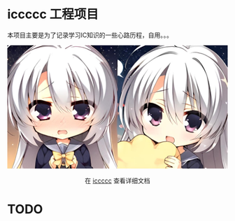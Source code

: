 # iccccc 工程项目

本项目主要是为了记录学习IC知识的一些心路历程，自用。。。


![](doc/assets/0d001.jpeg)
<p align="center">
 在 <a href="https://cococolorful.github.io/iccccc/">iccccc</a> 查看详细文档
</p>

# TODO

